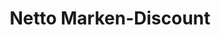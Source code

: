 ---
title: "Netto Marken-Discount"
url: /paderborn/netto-marken-discount-bielefelder-strasse/
shop: Supermarkt
---